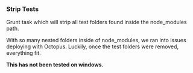 ### Strip Tests

Grunt task which will strip all test folders found inside the node_modules path.

With so many nested folders inside of node_modules, we ran into issues deploying with Octopus. Luckily, once the test folders were removed, everything fit.

**This has not been tested on windows.**
